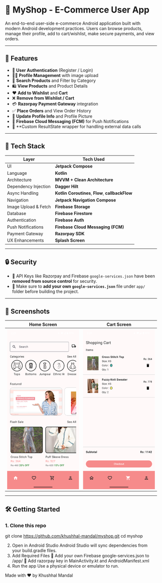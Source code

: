 # 🛒 MyShop - E-Commerce User App

An end-to-end user-side e-commerce Android application built with modern Android development practices. Users can browse products, manage their profile, add to cart/wishlist, make secure payments, and view orders.

---

## 🚀 Features

- 🔐 **User Authentication** (Register / Login)
- 🧑‍💼 **Profile Management** with image upload
- 🔎 **Search Products** and Filter by Category
- 🛍️ **View Products** and Product Details
- ❤️ **Add to Wishlist** and **Cart**
- ❌ **Remove from Wishlist / Cart**
- 💳 **Razorpay Payment Gateway** integration
- ✅ **Place Orders** and View Order History
- 🔄 **Update Profile Info** and Profile Picture
- 🔔 **Firebase Cloud Messaging (FCM)** for Push Notifications
- 🔄 **Custom ResultState wrapper for handling external data calls

---

## 🧰 Tech Stack

| Layer                  | Tech Used                                      |
|------------------------|-----------------------------------------------|
| UI                     | **Jetpack Compose**                            |
| Language               | **Kotlin**                                     |
| Architecture           | **MVVM + Clean Architecture**                  |
| Dependency Injection   | **Dagger Hilt**                                |
| Async Handling         | **Kotlin Coroutines**, **Flow**, **callbackFlow** |
| Navigation             | **Jetpack Navigation Compose**                 |
| Image Upload & Fetch   | **Firebase Storage**                           |
| Database               | **Firebase Firestore**                         |
| Authentication         | **Firebase Auth**                              |
| Push Notifications     | **Firebase Cloud Messaging (FCM)**             |
| Payment Gateway        | **Razorpay SDK**                               |
| UX Enhancements        | **Splash Screen**                              |

---

## 🔒 Security

- 🔐 API Keys like Razorpay and Firebase `google-services.json` have been **removed from source control** for security.
- 📂 Make sure to **add your own `google-services.json`** file under `app/` folder before building the project.

---

## 📸 Screenshots

| Home Screen                          | Cart Screen                          |
|--------------------------------------|--------------------------------------|
| ![Home](screenshots/home_screen.png) | ![Cart](screenshots/cart_screen.png) |


---

## 🛠️ Getting Started

### 1. Clone this repo


git clone https://github.com/khushhal-mandal/myshop.git
cd myshop

2. Open in Android Studio
Android Studio will sync dependencies from your build.gradle files.
3. Add Required Files
🔑 Add your own Firebase google-services.json to /app/
🔐 Add razorpay key in MainActivity.kt and AndroidManifest.xml
4. Run the app
Use a physical device or emulator to run.

Made with ❤️ by Khushhal Mandal
```bash
